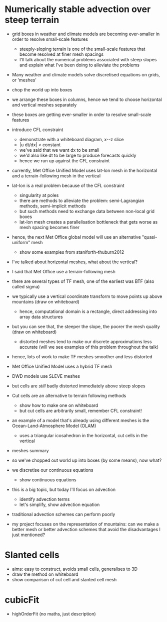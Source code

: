 # Numerically stable advection over steep terrain

- grid boxes in weather and climate models are becoming ever-smaller in order to resolve small-scale features
  - steeply-sloping terrain is one of the small-scale features that become resolved at finer mesh spacings
  - I'll talk about the numerical problems associated with steep slopes and explain what I've been doing to alleviate the problems

- Many weather and climate models solve discretised equations on grids, or 'meshes'
- chop the world up into boxes
- we arrange these boxes in columns, hence we tend to choose horizontal and vertical meshes separately
- these boxes are getting ever-smaller in order to resolve small-scale features
- introduce CFL constraint
  - demonstrate with a whiteboard diagram, x--z slice
  - |u dt/dx| < constant
  - we've said that we want dx to be small
  - we'd also like dt to be large to produce forecasts quickly
  - hence we run up against the CFL constraint
- currently, Met Office Unified Model uses lat-lon mesh in the horizontal and a terrain-following mesh in the vertical
- lat-lon is a real problem because of the CFL constraint
  - singularity at poles
  - there are methods to alleviate the problem: semi-Lagrangian methods, semi-implicit methods
  - but such methods need to exchange data between non-local grid boxes
  - lat-lon mesh creates a parallelisation bottleneck that gets worse as mesh spacing becomes finer
- hence, the next Met Office global model will use an alternative "quasi-uniform" mesh
  - show some examples from staniforth-thuburn2012
- I've talked about horizontal meshes, what about the vertical?
- I said that Met Office use a terrain-following mesh
- there are several types of TF mesh, one of the earliest was BTF (also called sigma)
- we typically use a vertical coordinate transform to move points up above mountains (draw on whiteboard)
  - hence, computational domain is a rectangle, direct addressing into array data structures
- but you can see that, the steeper the slope, the poorer the mesh quality (draw on whiteboard)
  - distorted meshes tend to make our discrete approximations less accurate (will we see examples of this problem throughout the talk)
- hence, lots of work to make TF meshes smoother and less distorted
- Met Office Unified Model uses a hybrid TF mesh
- DWD models use SLEVE meshes
- but cells are *still* badly distorted immediately above steep slopes
- Cut cells are an alternative to terrain following methods
  - show how to make one on whiteboard
  - but cut cells are arbitrarily small, remember CFL constraint!
- an example of a model that's already using different meshes is the Ocean-Land-Atmosphere Model (OLAM)
  - uses a triangular icosahedron in the horizontal, cut cells in the vertical

- meshes summary
- so we've chopped out world up into boxes (by some means), now what?
- we discretise our continuous equations
  - show continuous equations
- this is a big topic, but today I'll focus on advection
  - identify advection terms
  - let's simplify, show advection equation

- traditional advection schemes can perform poorly

- my project focuses on the representation of mountains: can we make a better mesh or better advection schemes that avoid the disadvantages I just mentioned?

# Slanted cells
- aims: easy to construct, avoids small cells, generalises to 3D
- draw the method on whiteboard
- show comparison of cut cell and slanted cell mesh

# cubicFit

- highOrderFit (no maths, just description)
